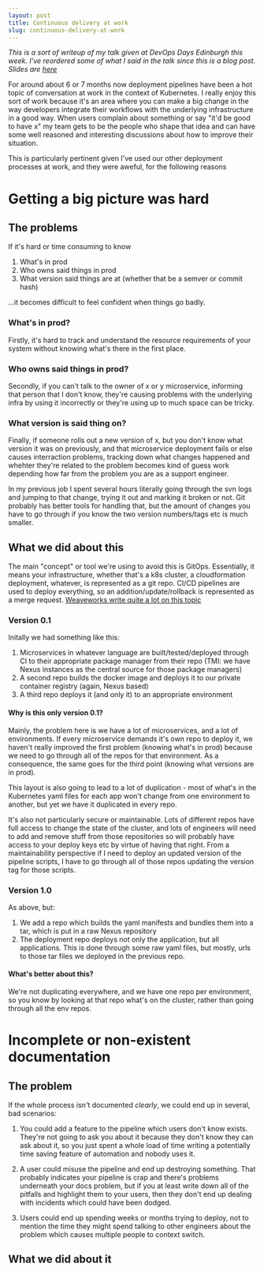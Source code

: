 ```yaml
---
layout: post
title: Continuous delivery at work
slug: continuous-delivery-at-work
---
```

_This is a sort of writeup of my talk given at DevOps Days Edinburgh this week. I've reordered some of what I said in the talk since this is a blog post. Slides are [here](https://speakerdeck.com/godley/engineering-a-continuous-delivery-pipeline)_

For around about 6 or 7 months now deployment pipelines have been a hot topic of conversation at work in the context of Kubernetes. I really enjoy this sort of work because it's an area where you can make a big change in the way developers integrate their workflows with the underlying infrastructure in a good way. When users complain about something or say "it'd be good to have x" my team gets to be the people who shape that idea and can have some well reasoned and interesting discussions about how to improve their situation.

This is particularly pertinent given I've used our other deployment processes at work, and they were aweful, for the following reasons

# Getting a big picture was hard
## The problems

If it's hard or time consuming to know

1. What's in prod
1. Who owns said things in prod
1. What version said things are at (whether that be a semver or commit hash)

...it becomes difficult to feel confident when things go badly. 

### What's in prod?
Firstly, it's hard to track and understand the resource requirements of your system without knowing what's there in the first place. 

### Who owns said things in prod?
Secondly, if you can't talk to the owner of x or y microservice, informing that person that I don't know, they're causing problems with the underlying infra by using it incorrectly or they're using up to much space can be tricky. 

### What version is said thing on?
Finally, if someone rolls out a new version of x, but you don't know what version it was on previously, and that microservice deployment fails or else causes interraction problems, tracking down what changes happened and whehter they're related to the problem becomes kind of guess work depending how far from the problem you are as a support engineer. 

In my previous job I spent several hours literally going through the svn logs and jumping to that change, trying it out and marking it broken or not. Git probably has better tools for handling that, but the amount of changes you have to go through if you know the two version numbers/tags etc is much smaller.

## What we did about this
The main "concept" or tool we're using to avoid this is GitOps. Essentially, it means your infrastructure, whether that's a k8s cluster, a cloudformation deployment, whatever, is represented as a git repo. CI/CD pipelines are used to deploy everything, so an addition/update/rollback is represented as a merge request. [Weaveworks write quite a lot on this topic](https://www.weave.works/blog/gitops-operations-by-pull-request)

### Version 0.1
Initally we had something like this:
1. Microservices in whatever language are built/tested/deployed through CI to their appropriate package manager from their repo (TMI: we have Nexus instances as the central source for those package managers)
1. A second repo builds the docker image and deploys it to our private container registry (again, Nexus based)
1. A third repo deploys it (and only it) to an appropriate environment

#### Why is this only version 0.1?
Mainly, the problem here is we have a lot of microservices, and a lot of environments. If every microservice demands it's own repo to deploy it, we haven't really improved the first problem (knowing what's in prod) because we need to go through all of the repos for that environment. As a consequence, the same goes for the third point (knowing what versions are in prod).

This layout is also going to lead to a lot of duplication - most of what's in the Kubernetes yaml files for each app won't change from one environment to another, but yet we have it duplicated in every repo.

It's also not particularly secure or maintainable. Lots of different repos have full access to change the state of the cluster, and lots of engineers will need to add and remove stuff from those repositories so will probably have access to your deploy keys etc by virtue of having that right. From a maintainability perspective if I need to deploy an updated version of the pipeline scripts, I have to go through all of those repos updating the version tag for those scripts.


### Version 1.0
As above, but:
1. We add a repo which builds the yaml manifests and bundles them into a tar, which is put in a raw Nexus repository
1. The deployment repo deploys not only the application, but all applications. This is done through some raw yaml files, but mostly, urls to those tar files we deployed in the previous repo.

#### What's better about this?
We're not duplicating everywhere, and we have one repo per environment, so you know by looking at that repo what's on the cluster, rather than going through all the env repos. 

# Incomplete or non-existent documentation
## The problem
If the whole process isn't documented _clearly_, we could end up in several, bad scenarios:

1. You could add a feature to the pipeline which users don't know exists. They're not going to ask you about it because they don't know they can ask about it, so you just spent a whole load of time writing a potentially time saving feature of automation and nobody uses it.

1. A user could misuse the pipeline and end up destroying something. That probably indicates your pipeline is crap and there's problems underneath your docs problem, but if you at least write down all of the pitfalls and highlight them to your users, then they don't end up dealing with incidents which could have been dodged.

1. Users could end up spending weeks or months trying to deploy, not to mention the time they might spend talking to other engineers about the problem which causes multiple people to context switch.

## What we did about it
